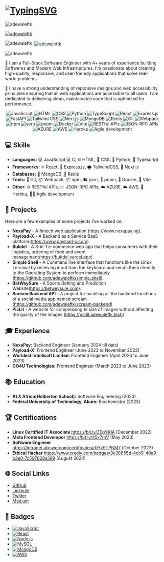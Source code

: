 # [![TypingSVG](https://readme-typing-svg.demolab.com?lines=Hey!+You+Are+Welcome+To+My+Profile;My+Name+Is+ADEWALE;I+Am+Passionate+About+Coding;I+Learn+By+Doing)](https://git.io/typing-svg)

<p align="left"> <img src="https://komarev.com/ghpvc/?username=adewaleftk&label=Profile%20views&color=0e75b6&style=flat" alt="adewaleftk" /> </p>

<p align="left"> <a href="https://github.com/ryo-ma/github-profile-trophy"><img src="https://github-profile-trophy.vercel.app/?username=adewaleftk&theme=onedark" alt="adewaleftk" /></a> </p>


<p><img align="left" src="https://github-readme-stats.vercel.app/api/top-langs?username=adewaleftk&show_icons=true&locale=en&layout=compact&theme=onedark" alt="adewaleftk" /></p>

<p>&nbsp;<img align="center" src="https://github-readme-stats.vercel.app/api?username=adewaleftk&show_icons=true&locale=en&theme=onedark" alt="adewaleftk" /></p>

<p><img align="center" src="https://github-readme-streak-stats.herokuapp.com/?user=adewaleftk&theme=onedark" alt="adewaleftk" /></p>

🚀 I am a Full-Stack Software Engineer with 4+ years of experience building Softwares and Modern Web Infrastructures. I'm passionate about creating high-quality, responsive, and user-friendly applications that solve real-world problems.

🚀 I have a strong understanding of reponsive designs and web accessibility principles ensuring that all web applications are accessible to all users. I am dedicated to delivering clean, maintainable code that is optimized for performance.

<div align = "center">
  
![JavaScript](https://img.shields.io/badge/-JavaScript-F7DF1E?style=flat-square&logo=javascript&logoColor=white)
![HTML](https://img.shields.io/badge/-HTML-E34F26?style=flat-square&logo=html5&logoColor=white)
![CSS](https://img.shields.io/badge/-CSS-1572B6?style=flat-square&logo=css3&logoColor=white)
![Python](https://img.shields.io/badge/-Python-3776AB?style=flat-square&logo=python&logoColor=white)
![TypeScript](https://img.shields.io/badge/-TypeScript-007ACC?style=flat-square&logo=typescript&logoColor=white)
![React](https://img.shields.io/badge/-React-61DAFB?style=flat-square&logo=react&logoColor=white)
![Express.js](https://img.shields.io/badge/-Express.js-000000?style=flat-square&logo=express&logoColor=white)
![FastAPI](https://img.shields.io/badge/-FastAPI-009688?style=flat-square&logo=fastapi&logoColor=white)
![Tailwind CSS](https://img.shields.io/badge/-Tailwind%20CSS-38B2AC?style=flat-square&logo=tailwind-css&logoColor=white)
![Next.js](https://img.shields.io/badge/-Next.js-000000?style=flat-square&logo=next.js&logoColor=white)
![MongoDB](https://img.shields.io/badge/-MongoDB-47A248?style=flat-square&logo=mongodb&logoColor=white)
![Redis](https://img.shields.io/badge/-Redis-DC382D?style=flat-square&logo=redis&logoColor=white)
![Git](https://img.shields.io/badge/-Git-F05032?style=flat-square&logo=git&logoColor=white)
![Webpack](https://img.shields.io/badge/-Webpack-8DD6F9?style=flat-square&logo=webpack&logoColor=white)
![npm](https://img.shields.io/badge/-npm-CB3837?style=flat-square&logo=npm&logoColor=white)
![yarn](https://img.shields.io/badge/-yarn-2C8EBB?style=flat-square&logo=yarn&logoColor=white)
![pnpm](https://img.shields.io/badge/-pnpm-3EAF7C?style=flat-square&logo=pnpm&logoColor=white)
![Docker](https://img.shields.io/badge/-Docker-2496ED?style=flat-square&logo=docker&logoColor=white)
![Vite](https://img.shields.io/badge/-Vite-646CFF?style=flat-square&logo=vite&logoColor=white)
![RESTful APIs](https://img.shields.io/badge/-RESTful%20APIs-FF5733?style=flat-square&logoColor=white)
![JSON-RPC APIs](https://img.shields.io/badge/-JSON--RPC%20APIs-FF5733?style=flat-square&logoColor=white)
![AZURE](https://img.shields.io/badge/-AZURE-0089D6?style=flat-square&logo=microsoft-azure&logoColor=white)
![AWS](https://img.shields.io/badge/-AWS-232F3E?style=flat-square&logo=amazon-aws&logoColor=white)
![Heroku](https://img.shields.io/badge/-Heroku-430098?style=flat-square&logo=heroku&logoColor=white)
![Agile development](https://img.shields.io/badge/-Agile%20development-2C2D72?style=flat-square&logoColor=white)
  
</div>



## 💻 Skills

- **Languages:** 💻 JavaScript,💻 C, 🌐 HTML, 🎨 CSS, 🐍 Python, 💼 Typescript
- **Frameworks:** ⚛️ React, 🚀 Express.js, 🌪️ TailwindCSS, 🔺 Next.js
- **Databases:** 🍃 MongoDB, 🚀 Redis
- **Tools:** 🐙 Git, 📦 Webpack, 📦 npm, 🐿️ yarn, 🌱 pnpm, 🐳 Docker, 🚀 Vite
- **Other:** 🌐 RESTful APIs, 📈 JSON-RPC APIs, ☁️ AZURE, ☁️ AWS, 🚀 Heroku, 🏃‍♀️ Agile development 

## 🔨 Projects

Here are a few examples of some projects I've worked on:

- **NexaPay** - A fintech web application (https://www.nexapay.ng).
- **Payload-X** - A Backend as a Service BaaS platform(https://www.payload-x.com).
- **Bukdel** - A 3-in-1 e-commerce web app that helps consumers with their logistics, ordering of food and event management(https://bukdel.vercel.app).
- **Simple Shell** - A Command line interface that functions like the Linux Terminal by receiving input from the keyboard and sends them directly to the Operating System to perform immediately (https://github.com/adewaleftk/simple_shell).
- **BetWeySure** - A Sports Betting and Prediction Website(https://betweysure.com).
- **Scream Backend API** - A project for handling all the backend functions of a social media app named scream (https://github.com/adewaleftk/scream-backend)
- **PicLit** - A website for compressing te size of images without affecting the quality of the images (https://piclit.adewaleftk.tech)

## 🎓 Experience
- **NexaPay:** Backend Engineer (January 2024 till date)
- **Payload-X:** Frontend Engineer (June 2023 to November 2023)
- **Worldest Intellisoft Limited:** Frontend Engineer (April 2023 to June 2023)
- **GO4U Technologies:** Frontend Engineer (March 2023 to June 2023)

<!--     - Description of responsibilities and achievements. -->

<!--     - Description of responsibilities and achievements. -->


## 📚 Education

- **ALX Africa(Holberton School):** Software Engineering (2023)
- **Federal University of Technology, Akure:** Biochemistry (2023)
<!-- - **University Name:** Degree Name (Graduation Year) -->


## 🏆 Certifications

- **Linux Certified IT Associate** https://bit.ly/3EgYKIA (December 2022)
- **Meta Frontend Developer** https://bit.ly/45x7rnV (May 2023)
- **Software Engineer** https://intranet.alxswe.com/certificates/rRYx9TPNM7 (October 2023)
- **Ethical Hacker** https://www.credly.com/badges/0e38655d-4cb9-40a9-b3e0-7c597628a389 (August 2024)

## 🌐 Social Links

- [GitHub](https://github.com/adewaleftk)
- [LinkedIn](https://www.linkedin.com/in/adewaleftk)
- [Twitter](https://twitter.com/don_lexicon)
- [Medium](https://medium.com/adewaleftk)

## 🔖 Badges

- [![JavaScript](https://img.shields.io/badge/-JavaScript-F7DF1E?style=flat-square&logo=javascript&logoColor=black)](https://www.javascript.com/)
- [![React](https://img.shields.io/badge/-React-61DAFB?style=flat-square&logo=react&logoColor=white)](https://reactjs.org/)
- [![Node.js](https://img.shields.io/badge/-Node.js-339933?style=flat-square&logo=node.js&logoColor=white)](https://nodejs.org/)
- [![MySQL](https://img.shields.io/badge/-MySQL-4479A1?style=flat-square&logo=mysql&logoColor=white)](https://www.mysql.com/)
- [![MongoDB](https://img.shields.io/badge/-MongoDB-47A248?style=flat-square&logo=mongodb&logoColor=white)](https://www.mongodb.com/)
- [![AWS](https://img.shields.io/badge/-AWS-232F3E?style=flat-square&logo=amazon-aws&logoColor=white)](https://aws.amazon.com/)






